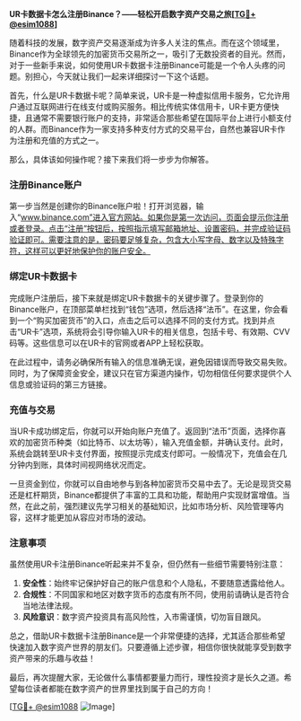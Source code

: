 **UR卡数据卡怎么注册Binance？——轻松开启数字资产交易之旅[[TG💪+ @esim1088](https://t.me/s/esim1088)]**

随着科技的发展，数字资产交易逐渐成为许多人关注的焦点。而在这个领域里，Binance作为全球领先的加密货币交易所之一，吸引了无数投资者的目光。然而，对于一些新手来说，如何使用UR卡数据卡注册Binance可能是一个令人头疼的问题。别担心，今天就让我们一起来详细探讨一下这个话题。

首先，什么是UR卡数据卡呢？简单来说，UR卡是一种虚拟信用卡服务，它允许用户通过互联网进行在线支付或购买服务。相比传统实体信用卡，UR卡更方便快捷，且通常不需要银行账户的支持，非常适合那些希望在国际平台上进行小额支付的人群。而Binance作为一家支持多种支付方式的交易平台，自然也兼容UR卡作为注册和充值的方式之一。

那么，具体该如何操作呢？接下来我们将一步步为你解答。

### 注册Binance账户

第一步当然是创建你的Binance账户啦！打开浏览器，输入“www.binance.com”进入官方网站。如果你是第一次访问，页面会提示你注册或者登录。点击“注册”按钮后，按照指示填写邮箱地址、设置密码，并完成验证码验证即可。需要注意的是，密码要足够复杂，包含大小写字母、数字以及特殊字符，这样可以更好地保护你的账户安全。

### 绑定UR卡数据卡

完成账户注册后，接下来就是绑定UR卡数据卡的关键步骤了。登录到你的Binance账户，在顶部菜单栏找到“钱包”选项，然后选择“法币”。在这里，你会看到一个“购买加密货币”的入口，点击之后可以选择不同的支付方式。找到并点击“UR卡”选项，系统将会引导你输入UR卡的相关信息，包括卡号、有效期、CVV码等。这些信息可以在UR卡的官网或者APP上轻松获取。

在此过程中，请务必确保所有输入的信息准确无误，避免因错误而导致交易失败。同时，为了保障资金安全，建议只在官方渠道内操作，切勿相信任何要求提供个人信息或验证码的第三方链接。

### 充值与交易

当UR卡成功绑定后，你就可以开始向账户充值了。返回到“法币”页面，选择你喜欢的加密货币种类（如比特币、以太坊等），输入充值金额，并确认支付。此时，系统会跳转至UR卡支付界面，按照提示完成支付即可。一般情况下，充值会在几分钟内到账，具体时间视网络状况而定。

一旦资金到位，你就可以自由地参与到各种加密货币交易中去了。无论是现货交易还是杠杆期货，Binance都提供了丰富的工具和功能，帮助用户实现财富增值。当然，在此之前，强烈建议先学习相关的基础知识，比如市场分析、风险管理等内容，这样才能更加从容应对市场的波动。

### 注意事项

虽然使用UR卡注册Binance听起来并不复杂，但仍然有一些细节需要特别注意：

1. **安全性**：始终牢记保护好自己的账户信息和个人隐私，不要随意透露给他人。
2. **合规性**：不同国家和地区对数字货币的态度有所不同，使用前请确认是否符合当地法律法规。
3. **风险意识**：数字资产投资具有高风险性，入市需谨慎，切勿盲目跟风。

总之，借助UR卡数据卡注册Binance是一个非常便捷的选择，尤其适合那些希望快速加入数字资产世界的朋友们。只要遵循上述步骤，相信你很快就能享受到数字资产带来的乐趣与收益！

最后，再次提醒大家，无论做什么事情都要量力而行，理性投资才是长久之道。希望每位读者都能在数字资产的世界里找到属于自己的方向！

[[TG💪+ @esim1088](https://t.me/s/esim1088) ![Image](https://i.postimg.cc/4NQfJmqS/Snipaste-2025-05-13-00-14-12.png)]